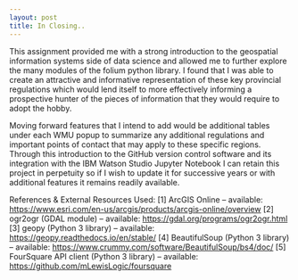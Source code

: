 ```yaml
---
layout: post
title: In Closing..
---
```


This assignment provided me with a strong introduction to the geospatial information systems side of data science and allowed me to further explore the many modules of the folium python library. I found that I was able to create an attractive and informative representation of these key provincial regulations which would lend itself to more effectively informing a prospective hunter of the pieces of information that they would require to adopt the hobby. 

Moving forward features that I intend to add would be additional tables under each WMU popup to summarize any additional regulations and important points of contact that may apply to these specific regions. Through this introduction to the GitHub version control software and its integration with the IBM Watson Studio Jupyter Notebook I can retain this project in perpetuity so if I wish to update it for successive years or with additional features it remains readily available. 

References & External Resources Used: 
[1] ArcGIS Online – available: https://www.esri.com/en-us/arcgis/products/arcgis-online/overview
[2] ogr2ogr (GDAL module) – available: https://gdal.org/programs/ogr2ogr.html
[3] geopy (Python 3 library) – available: https://geopy.readthedocs.io/en/stable/
[4] BeautifulSoup (Python 3 library) – available: https://www.crummy.com/software/BeautifulSoup/bs4/doc/
[5] FourSquare API client (Python 3 library) – available: https://github.com/mLewisLogic/foursquare
